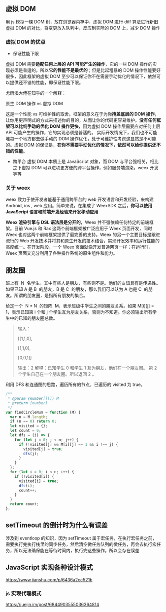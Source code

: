 ## 虚拟 DOM

用 js 模拟一棵 DOM 树，放在浏览器内存中，虚拟 DOM 进行 diff 算法进行新旧虚拟 DOM 的对比，将变更放入队列中，反应到实际的 DOM 上，减少 DOM 操作

### 虚拟 DOM 的优点

- 保证性能下限

虚拟 DOM 需要**适配任何上层的 API 可能产生的操作**，它的一些 DOM 操作的实现必须是普适的，所以**它的性能不是最优的**；但是比起粗暴的 DOM 操作性能要好很多，因此框架的虚拟 DOM 至少可以保证你不在需要手动优化的情况下，依然可以提供还不错的性能，即保证性能下限。

尤雨溪大佬在知乎的一个解释：

原生 DOM 操作 vs 虚拟 DOM

这是一个性能 vs 可维护性的取舍。框架的意义在于为你**掩盖底层的 DOM 操作**，让你用更声明式的方式来描述你的目的，从而让你的代码更容易维护。**没有任何框架可以比纯手动的优化 DOM 操作更快**，因为虚拟 DOM 操作层需要应对任何上层 API 可能产生的操作，它的实现必须是普适的。 实际开发情况下，我们也不可能堆每一个地方都去做手动的 DOM 操作优化，处于可维护性考虑这显然是不可能的。虚拟 DOM 的保证是，**在你不需要手动优化的情况下，依然可以给你提供还不错的性能**。

- 跨平台
  虚拟 DOM 本质上是 JavaScript 对象，而 DOM 与平台强相关，相比之下虚拟 DOM 可以进项更方便的跨平台操作，例如服务端渲染，weex 开发等等

### 关于 weex

weex 致力于使开发者能基于通用跨平台的 web 开发语言和开发经验，来构建 Android, ios , web 应用。简单来说，在集成了 WeexSDK 之后，**你可以使用 JavaScript 语言和前端开发经验来开发移动应用**

**Weex 渲染引擎与 DSL 语法层是分开的**，Weex 并不强依赖任何特定的前端框架。目前 Vue.js 和 Rax 这两个前端框架被广泛应用于 Weex 页面开发，同时 Weex 也对这两个前端框架提供了最完善的支持。Weex 的另一个主要目标是跟进流行的 Web 开发技术并将其和原生开发的技术结合，实现开发效率和运行性能的高度统一。在开发阶段，一个 Weex 页面就像开发普通网页一样；在运行时，Weex 页面又充分利用了各种操作系统的原生组件和能力。

## 朋友圈

班上有  N  名学生。其中有些人是朋友，有些则不是。他们的友谊具有是传递性。如果已知 A 是 B  的朋友，B 是 C  的朋友，那么我们可以认为 A 也是 C  的朋友。所谓的朋友圈，是指所有朋友的集合。

给定一个  N \* N  的矩阵  M，表示班级中学生之间的朋友关系。如果 M[i][j] = 1，表示已知第 i 个和 j 个学生互为朋友关系，否则为不知道。你必须输出所有学生中的已知的朋友圈总数。

> 输入：
>
> [[1,1,0],
>
> [1,1,0],
>
> [0,0,1]]
>
> 输出：2
> 解释：已知学生 0 和学生 1 互为朋友，他们在一个朋友圈。
> 第 2 个学生自己在一个朋友圈。所以返回 2 。

利用 DFS 和连通图的思路，遍历所有的节点，已遍历的 visited 为 true。

```js
/**
 * @param {number[][]} M
 * @return {number}
 */
var findCircleNum = function (M) {
  var n = M.length;
  if (n == 0) return 0;
  let visited = {};
  let count = 0;
  let dfs = (i) => {
    for (let j = 0; j < n; j++) {
      if (!visited[j] && M[i][j] == 1 && i !== j) {
        visited[j] = true;
        dfs(j);
      }
    }
  };
  for (let i = 0; i < n; i++) {
    if (!visited[i]) {
      visited[i] = true;
      dfs(i);
      count++;
    }
  }
  return count;
};
```

## setTimeout 的倒计时为什么有误差

涉及到 eventloop 的知识，因为 setTimeout 属于宏任务，在执行宏任务之前，需要执行完执行栈里的同步任务，然后清空微任务队列的微任务，再会去执行宏任务，所以无法确保能在等待时间内，执行完这些操作，所以会存在误差

## JavaScript 实现各种设计模式

https://www.jianshu.com/p/6436a2cc521b

### js 实现代理模式

https://juejin.im/post/6844903555036364814


